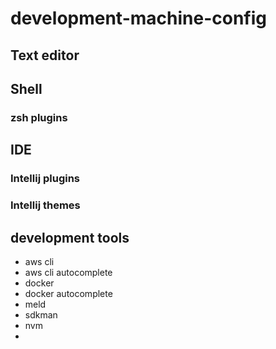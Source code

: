 # development-machine-config
## Text editor

## Shell
### zsh plugins

## IDE
### Intellij plugins
### Intellij themes

## development tools
- aws cli
- aws cli autocomplete
- docker
- docker autocomplete
- meld
- sdkman
- nvm
- 
